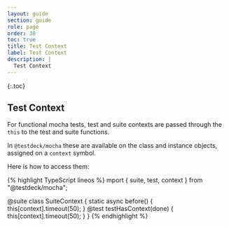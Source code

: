```yaml
---
layout: guide
section: guide
role: page
order: 30
toc: true
title: Test Context
label: Test Context
description: |
  Test Context
---
```


{:.toc}
## Test Context

For functional mocha tests, test and suite contexts are passed through the `this` to the test and suite functions.

In `@testdeck/mocha` these are available on the class and instance objects, assigned on a `context` symbol.

Here is how to access them:

{% highlight TypeScript lineos %}
mport { suite, test, context } from "@testdeck/mocha";

@suite class SuiteContext {
    static async before() {
        this[context].timeout(50);
    }
    @test
    testHasContext(done) {
        this[context].timeout(50);
    }
}
{% endhighlight %}
